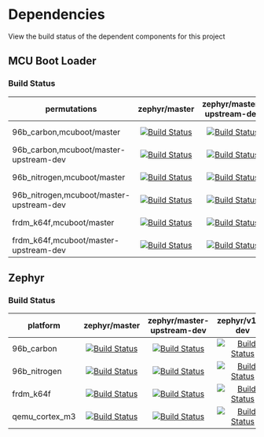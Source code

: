 # Dependencies
View the build status of the dependent components for this project

## MCU Boot Loader

### Build Status

| permutations | zephyr/master | zephyr/master-upstream-dev | zephyr/v1.7-dev
| --- | :---: | :---: | :---: |
| 96b_carbon,mcuboot/master | [![Build Status](http://ci.linarotechnologies.org:8080/buildStatus/icon?job=mcuboot/MCUBOOT_SOURCE=mcuboot-master,PLATFORM=96b_carbon,ZEPHYR_SOURCE=zephyr-master)](https://ci.linarotechnologies.org/job/mcuboot/MCUBOOT_SOURCE=mcuboot-master,PLATFORM=96b_carbon,ZEPHYR_SOURCE=zephyr-master/) | [![Build Status](http://ci.linarotechnologies.org:8080/buildStatus/icon?job=mcuboot/MCUBOOT_SOURCE=mcuboot-master,PLATFORM=96b_carbon,ZEPHYR_SOURCE=zephyr-master-upstream-dev)](https://ci.linarotechnologies.org/job/mcuboot/MCUBOOT_SOURCE=mcuboot-master,PLATFORM=96b_carbon,ZEPHYR_SOURCE=zephyr-master-upstream-dev/) | [![Build Status](http://ci.linarotechnologies.org:8080/buildStatus/icon?job=mcuboot/MCUBOOT_SOURCE=mcuboot-master,PLATFORM=96b_carbon,ZEPHYR_SOURCE=v1.7-dev)](https://ci.linarotechnologies.org/job/mcuboot/MCUBOOT_SOURCE=mcuboot-master,PLATFORM=96b_carbon,ZEPHYR_SOURCE=v1.7-dev/) |
| 96b_carbon,mcuboot/master-upstream-dev | [![Build Status](http://ci.linarotechnologies.org:8080/buildStatus/icon?job=mcuboot/MCUBOOT_SOURCE=mcuboot-master-upstream-dev,PLATFORM=96b_carbon,ZEPHYR_SOURCE=zephyr-master)](https://ci.linarotechnologies.org/job/mcuboot/MCUBOOT_SOURCE=mcuboot-master-upstream-dev,PLATFORM=96b_carbon,ZEPHYR_SOURCE=zephyr-master/) | [![Build Status](http://ci.linarotechnologies.org:8080/buildStatus/icon?job=mcuboot/MCUBOOT_SOURCE=mcuboot-master-upstream-dev,PLATFORM=96b_carbon,ZEPHYR_SOURCE=zephyr-master-upstream-dev)](https://ci.linarotechnologies.org/job/mcuboot/MCUBOOT_SOURCE=mcuboot-master-upstream-dev,PLATFORM=96b_carbon,ZEPHYR_SOURCE=zephyr-master-upstream-dev/) | [![Build Status](http://ci.linarotechnologies.org:8080/buildStatus/icon?job=mcuboot/MCUBOOT_SOURCE=mcuboot-master-upstream-dev,PLATFORM=96b_carbon,ZEPHYR_SOURCE=v1.7-dev)](https://ci.linarotechnologies.org/job/mcuboot/MCUBOOT_SOURCE=mcuboot-master-upstream-dev,PLATFORM=96b_carbon,ZEPHYR_SOURCE=v1.7-dev/) | 
| 96b_nitrogen,mcuboot/master | [![Build Status](http://ci.linarotechnologies.org:8080/buildStatus/icon?job=mcuboot/MCUBOOT_SOURCE=mcuboot-master,PLATFORM=96b_nitrogen,ZEPHYR_SOURCE=zephyr-master)](https://ci.linarotechnologies.org/job/mcuboot/MCUBOOT_SOURCE=mcuboot-master,PLATFORM=96b_nitrogen,ZEPHYR_SOURCE=zephyr-master/) | [![Build Status](http://ci.linarotechnologies.org:8080/buildStatus/icon?job=mcuboot/MCUBOOT_SOURCE=mcuboot-master,PLATFORM=96b_nitrogen,ZEPHYR_SOURCE=zephyr-master-upstream-dev)](https://ci.linarotechnologies.org/job/mcuboot/MCUBOOT_SOURCE=mcuboot-master,PLATFORM=96b_nitrogen,ZEPHYR_SOURCE=zephyr-master-upstream-dev/) | [![Build Status](http://ci.linarotechnologies.org:8080/buildStatus/icon?job=mcuboot/MCUBOOT_SOURCE=mcuboot-master,PLATFORM=96b_nitrogen,ZEPHYR_SOURCE=v1.7-dev)](https://ci.linarotechnologies.org/job/mcuboot/MCUBOOT_SOURCE=mcuboot-master,PLATFORM=96b_nitrogen,ZEPHYR_SOURCE=v1.7-dev/) |
| 96b_nitrogen,mcuboot/master-upstream-dev | [![Build Status](http://ci.linarotechnologies.org:8080/buildStatus/icon?job=mcuboot/MCUBOOT_SOURCE=mcuboot-master-upstream-dev,PLATFORM=96b_nitrogen,ZEPHYR_SOURCE=zephyr-master)](https://ci.linarotechnologies.org/job/mcuboot/MCUBOOT_SOURCE=mcuboot-master-upstream-dev,PLATFORM=96b_nitrogen,ZEPHYR_SOURCE=zephyr-master/) | [![Build Status](http://ci.linarotechnologies.org:8080/buildStatus/icon?job=mcuboot/MCUBOOT_SOURCE=mcuboot-master-upstream-dev,PLATFORM=96b_nitrogen,ZEPHYR_SOURCE=zephyr-master-upstream-dev)](https://ci.linarotechnologies.org/job/mcuboot/MCUBOOT_SOURCE=mcuboot-master-upstream-dev,PLATFORM=96b_nitrogen,ZEPHYR_SOURCE=zephyr-master-upstream-dev/) | [![Build Status](http://ci.linarotechnologies.org:8080/buildStatus/icon?job=mcuboot/MCUBOOT_SOURCE=mcuboot-master-upstream-dev,PLATFORM=96b_nitrogen,ZEPHYR_SOURCE=v1.7-dev)](https://ci.linarotechnologies.org/job/mcuboot/MCUBOOT_SOURCE=mcuboot-master-upstream-dev,PLATFORM=96b_nitrogen,ZEPHYR_SOURCE=v1.7-dev/) |
| frdm_k64f,mcuboot/master | [![Build Status](http://ci.linarotechnologies.org:8080/buildStatus/icon?job=mcuboot/MCUBOOT_SOURCE=mcuboot-master,PLATFORM=frdm_k64f,ZEPHYR_SOURCE=zephyr-master)](https://ci.linarotechnologies.org/job/mcuboot/MCUBOOT_SOURCE=mcuboot-master,PLATFORM=frdm_k64f,ZEPHYR_SOURCE=zephyr-master/) | [![Build Status](http://ci.linarotechnologies.org:8080/buildStatus/icon?job=mcuboot/MCUBOOT_SOURCE=mcuboot-master,PLATFORM=frdm_k64f,ZEPHYR_SOURCE=zephyr-master-upstream-dev)](https://ci.linarotechnologies.org/job/mcuboot/MCUBOOT_SOURCE=mcuboot-master,PLATFORM=frdm_k64f,ZEPHYR_SOURCE=zephyr-master-upstream-dev/) | [![Build Status](http://ci.linarotechnologies.org:8080/buildStatus/icon?job=mcuboot/MCUBOOT_SOURCE=mcuboot-master,PLATFORM=frdm_k64f,ZEPHYR_SOURCE=v1.7-dev)](http://ci.linarotechnologies.org:8080/job/mcuboot/MCUBOOT_SOURCE=mcuboot-master,PLATFORM=frdm_k64f,ZEPHYR_SOURCE=v1.7-dev/) |
| frdm_k64f,mcuboot/master-upstream-dev | [![Build Status](http://ci.linarotechnologies.org:8080/buildStatus/icon?job=mcuboot/MCUBOOT_SOURCE=mcuboot-master-upstream-dev,PLATFORM=frdm_k64f,ZEPHYR_SOURCE=zephyr-master)](https://ci.linarotechnologies.org/job/mcuboot/MCUBOOT_SOURCE=mcuboot-master-upstream-dev,PLATFORM=frdm_k64f,ZEPHYR_SOURCE=zephyr-master/) | [![Build Status](http://ci.linarotechnologies.org:8080/buildStatus/icon?job=mcuboot/MCUBOOT_SOURCE=mcuboot-master-upstream-dev,PLATFORM=frdm_k64f,ZEPHYR_SOURCE=zephyr-master-upstream-dev)](https://ci.linarotechnologies.org/job/mcuboot/MCUBOOT_SOURCE=mcuboot-master-upstream-dev,PLATFORM=frdm_k64f,ZEPHYR_SOURCE=zephyr-master-upstream-dev/) | [![Build Status](http://ci.linarotechnologies.org:8080/buildStatus/icon?job=mcuboot/MCUBOOT_SOURCE=mcuboot-master-upstream-dev,PLATFORM=frdm_k64f,ZEPHYR_SOURCE=v1.7-dev)](https://ci.linarotechnologies.org/job/mcuboot/MCUBOOT_SOURCE=mcuboot-master-upstream-dev,PLATFORM=frdm_k64f,ZEPHYR_SOURCE=v1.7-dev/) |

## Zephyr

### Build Status
| platform | zephyr/master | zephyr/master-upstream-dev | zephyr/v1.7-dev | 
| --- | :---: | :---: | :--: |
| 96b_carbon | [![Build Status](http://ci.linarotechnologies.org:8080/buildStatus/icon?job=zephyr-upstream/PLATFORM=96b_carbon)](https://ci.linarotechnologies.org/job/zephyr-upstream/PLATFORM=96b_carbon/) | [![Build Status](http://ci.linarotechnologies.org:8080/buildStatus/icon?job=zephyr-ltd/PLATFORM=96b_carbon)](https://ci.linarotechnologies.org/job/zephyr-ltd/PLATFORM=96b_carbon/) | [![Build Status](http://ci.linarotechnologies.org:8080/buildStatus/icon?job=zephyr-ltd-v1.7-dev/PLATFORM=96b_carbon)](https://ci.linarotechnologies.org/job/zephyr-ltd-v1.7-dev/PLATFORM=96b_carbon/) |
| 96b_nitrogen | [![Build Status](http://ci.linarotechnologies.org:8080/buildStatus/icon?job=zephyr-upstream/PLATFORM=96b_nitrogen)](https://ci.linarotechnologies.org/job/zephyr-upstream/PLATFORM=96b_nitrogen/) | [![Build Status](http://ci.linarotechnologies.org:8080/buildStatus/icon?job=zephyr-ltd/PLATFORM=96b_nitrogen)](https://ci.linarotechnologies.org/job/zephyr-ltd/PLATFORM=96b_nitrogen/) | [![Build Status](http://ci.linarotechnologies.org:8080/buildStatus/icon?job=zephyr-ltd-v1.7-dev/PLATFORM=96b_nitrogen)](https://ci.linarotechnologies.org/job/zephyr-ltd-v1.7-dev/PLATFORM=96b_nitrogen/) |
| frdm_k64f | [![Build Status](http://ci.linarotechnologies.org:8080/buildStatus/icon?job=zephyr-upstream/PLATFORM=frdm_k64f)](https://ci.linarotechnologies.org/job/zephyr-upstream/PLATFORM=frdm_k64f/) | [![Build Status](http://ci.linarotechnologies.org:8080/buildStatus/icon?job=zephyr-ltd/PLATFORM=frdm_k64f)](https://ci.linarotechnologies.org/job/zephyr-ltd/PLATFORM=frdm_k64f/) | [![Build Status](http://ci.linarotechnologies.org:8080/buildStatus/icon?job=zephyr-ltd-v1.7-dev/PLATFORM=frdm_k64f)](https://ci.linarotechnologies.org/job/zephyr-ltd-v1.7-dev/PLATFORM=frdm_k64f/) |
| qemu_cortex_m3 | [![Build Status](http://ci.linarotechnologies.org:8080/buildStatus/icon?job=zephyr-upstream/PLATFORM=qemu_cortex_m3)](https://ci.linarotechnologies.org/job/zephyr-upstream/PLATFORM=qemu_cortex_m3/) | [![Build Status](http://ci.linarotechnologies.org:8080/buildStatus/icon?job=zephyr-ltd/PLATFORM=qemu_cortex_m3)](https://ci.linarotechnologies.org/job/zephyr-ltd/PLATFORM=qemu_cortex_m3/) | [![Build Status](http://ci.linarotechnologies.org:8080/buildStatus/icon?job=zephyr-ltd-v1.7-dev/PLATFORM=qemu_cortex_m3)](https://ci.linarotechnologies.org/job/zephyr-ltd-v1.7-dev/PLATFORM=qemu_cortex_m3/) |
